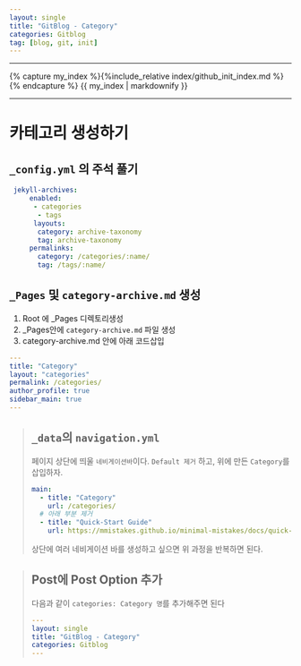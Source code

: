 ```yaml
---
layout: single
title: "GitBlog - Category"
categories: Gitblog
tag: [blog, git, init]
---
```


---

{% capture my_index %}{%include_relative index/github_init_index.md %}{% endcapture %}
{{ my_index | markdownify }}

---

# 카테고리 생성하기

## `_config.yml` 의 주석 풀기

```yml
 jekyll-archives:
     enabled:
      - categories
       - tags
      layouts:
       category: archive-taxonomy
       tag: archive-taxonomy
     permalinks:
       category: /categories/:name/
       tag: /tags/:name/
```

## `_Pages` 및 `category-archive.md` 생성

1.  Root 에 \_Pages 디렉토리생성
1.  \_Pages안에 `category-archive.md` 파일 생성
1.  category-archive.md 안에 아래 코드삽입

```yml
---
title: "Category"
layout: "categories"
permalink: /categories/
author_profile: true
sidebar_main: true
---
```

> ## `_data`의 `navigation.yml`
>
> 페이지 상단에 띄울 `네비게이션바`이다.
> `Default 제거` 하고, 위에 만든 `Category`를 삽입하자.
>
> ```yml
> main:
>   - title: "Category"
>     url: /categories/
>   # 아래 부분 제거
>   - title: "Quick-Start Guide"
>     url: https://mmistakes.github.io/minimal-mistakes/docs/quick-start-guide/
> ```
>
> 상단에 여러 네비게이션 바를 생성하고 싶으면 위 과정을 반복하면 된다.

> ## Post에 Post Option 추가
>
> 다음과 같이 `categories: Category 명`를 추가해주면 된다
>
> ```yml
> ---
> layout: single
> title: "GitBlog - Category"
> categories: Gitblog
> ---
> ```
